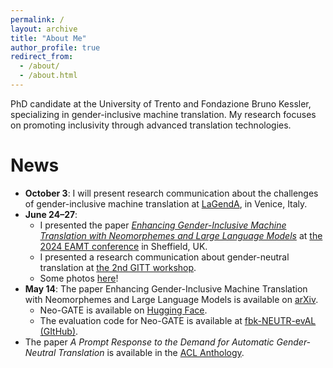 ```yaml
---
permalink: /
layout: archive
title: "About Me"
author_profile: true
redirect_from: 
  - /about/
  - /about.html
---
```

PhD candidate at the University of Trento and Fondazione Bruno Kessler, specializing in 
gender-inclusive machine translation. 
My research focuses on promoting inclusivity through advanced translation technologies.

# News

* **October 3**: I will present research communication about the challenges of gender-inclusive machine translation at [LaGendA](https://www.unive.it/web/en/6465/home), in Venice, Italy.
* **June 24–27**: 
  * I presented the paper *[Enhancing Gender-Inclusive Machine Translation with Neomorphemes and Large Language Models](https://arxiv.org/abs/2405.08477)* at [the 2024 EAMT conference](https://eamt2024.sheffield.ac.uk/) in Sheffield, UK.
  * I presented a research communication about gender-neutral translation at [the 2nd GITT workshop](https://sites.google.com/tilburguniversity.edu/gitt2024).
  * Some photos [here](https://www.linkedin.com/feed/update/urn:li:activity:7213302941154217984/)!
* **May 14**: The paper Enhancing Gender-Inclusive Machine Translation with Neomorphemes and Large Language Models is available on [arXiv](https://arxiv.org/abs/2405.08477).
  * Neo-GATE is available on [Hugging Face](https://huggingface.co/datasets/FBK-MT/Neo-GATE).
  * The evaluation code for Neo-GATE is available at [fbk-NEUTR-evAL (GItHub)](https://github.com/hlt-mt/fbk-NEUTR-evAL/blob/main/solutions/Neo-GATE.md).
* The paper *A Prompt Response to the Demand for Automatic Gender-Neutral Translation* is available in the [ACL Anthology](https://aclanthology.org/2024.eacl-short.23/).
